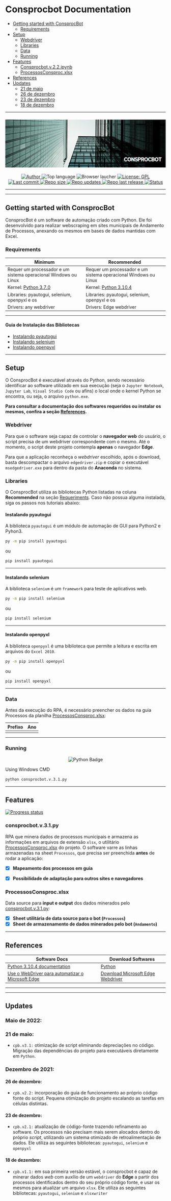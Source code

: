 Consprocbot Documentation
=========================
<!--ts-->
* [Getting started with ConsprocBot](#getting-started-with-consprocbot)
  * [Requirements](#requirements)
* [Setup](#setup)
  * [Webdriver](#webdriver)
  * [Libraries](#libraries)
  * [Data](#data)
  * [Running](#running)
* [Features](#features)
  * [Consprocbot.v.2.2.ipynb](#consprocbot.v.2.2.ipynb)
  * [ProcessosConsproc.xlsx](#processosconsproc.xlsx)
* [References](#references)
* [Updates](#updates)
  * [21 de maio](#21-de-maio)
  * [26 de dezembro](#26-de-dezembro)
  * [23 de dezembro](#23-de-dezembro)
  * [18 de dezembro](#18-de-dezembro)
<!--te-->

---

<h3 align="center"> 
<img alt="ConsprocBot banner" src="./assets/consprocb-banner.png" width="1500" height="150">
</h3>

<p align="center">
  <a href="https://www.linkedin.com/in/vitoria-pecanha/">
    <img alt="Author" src="https://img.shields.io/badge/made%20by-Vitória Peçanha-white">
  </a>
  
  <img alt="Top language" src="https://img.shields.io/github/languages/top/vitoriape/ConsprocBot?color=orange">
  
  <img alt="Browser laucher" src="https://img.shields.io/badge/browser-Edge-cyan">

  <a href="https://github.com/vitoriape/ConsprocBot/blob/main/LICENSE">
    <img alt="License: GPL" src="https://img.shields.io/github/license/vitoriape/ConsprocBot?color=red">
  </a>
  
  <a href="https://github.com/vitoriape/ConsprocBot/commits/main">
    <img alt="Last commit" src="https://img.shields.io/github/last-commit/vitoriape/ConsprocBot?color=lightgrey">
  </a>
	
  <a href="https://github.com/vitoriape/ConsprocBot/archive/refs/heads/main.zip">
    <img alt="Repo size" src="https://img.shields.io/github/repo-size/vitoriape/ConsprocBot?color=yellow">
  </a>

  <a href="https://github.com/vitoriape/ConsprocBot/releases">
    <img alt="Repo updates" src="https://img.shields.io/github/release-date/vitoriape/ConsprocBot?color=green">
  </a>
	
  <a href="https://github.com/vitoriape/ConsprocBot/releases">
    <img alt="Repo last release" src="https://img.shields.io/github/v/release/vitoriape/ConsprocBot?color=brightgreen">
  </a>

  <a href="https://github.com/vitoriape/ConsprocBot/releases">
    <img alt="Status" src="https://img.shields.io/badge/status-finish-blue">
  </a>
</p>

---
---

## **Getting started with ConsprocBot**
ConsprocBot é um software de automação criado com Python. Ele foi desenvolvido para realizar webscraping em sites municipais de Andamento de Processos, anexando os mesmos em bases de dados mantidas com Excel.

### **Requirements**
<table><thead><tr><th>Minimum</th><th>Recommended</th></tr></thead><tbody><tr><td>Requer um processador e um sistema operacional Windows ou Linux</td><td>Requer um processador e um sistema operacional Windows ou Linux</td></tr><tr><td>Kernel: <a href="https://www.python.org/downloads/release/python-370/" target="_blank" rel="noopener noreferrer">Python 3.7.0</a></td><td>Kernel: <a href="https://www.python.org/downloads/release/python-397/" target="_blank" rel="noopener noreferrer">Python 3.10.4</a></td></tr><tr><td>Libraries: pyautogui, selenium, openpyxl e os</td><td>Libraries: pyautogui, selenium, openpyxl e os</td></tr><tr><td>Drivers: any webdriver</td><td>Drivers: Edge webdriver</td></tr></tbody></table>

---

#### **Guia de Instalação das Bibliotecas**
<!--ts-->
* [Instalando pyautogui](#instalando-pyautogui)
* [Instalando selenium](#instalando-selenium)
* [Instalando openpyxl](#instalando-openpyxl)
<!--te-->

---

## **Setup**
O ConsprocBot é executável através do Python, sendo necessário identificar ao software utilizado em sua execução (seja o `Jupyter Notebook`, `Jupyter Lab`, `Visual Studio Code` ou afins) o local onde o kernel Python se encontra, ou seja, o arquivo `python.exe`.

**Para consultar a documentação dos softwares requeridos ou instalar os mesmos, confira a seção [References](#references).**

### **Webdriver**
Para que o software seja capaz de controlar o **navegador web** do usuário, o script precisa de um webdriver correspondente com o mesmo. Até o momento, o script deste projeto contempla **apenas** o navegador **Edge**.  

Para que a aplicação reconheça o _webdriver_ escolhido, após o download, basta descompactar o arquivo `edgedriver.zip` e copiar o executável `msedgedriver.exe` para dentro da pasta do **Anaconda** no sistema.

### **Libraries**
O ConsprocBot utiliza as bibliotecas Python listadas na coluna **Recommended** na seção [Requeriments](#Requeriments). Caso não possua alguma instalada, siga os passos nos tutoriais abaixo:

#### **Instalando pyautogui**
A biblioteca `pyautogui` é um módulo de automação de GUI para Python2 e Pyhon3.

```cmd
py -m pip install pyautogui
```

ou

```cmd
pip install pyautogui
```

---

#### **Instalando selenium**
A biblioteca `selenium` é um `framework` para teste de aplicativos web. 

```cmd
py -m pip install selenium
```

ou

```cmd
pip install selenium
```

---

#### **Instalando openpyxl**
A biblioteca `openpyxl` é uma biblioteca que permite a leitura e escrita em arquivos do `Excel 2010`.

```cmd
py -m pip install openpyxl
```

ou

```cmd
pip install openpyxl
```
---

### **Data**
Antes da execução do RPA, é necessário preencher os dados na guia Processos da planilha [ProcessosConsproc.xlsx](#processosconsproc.xlsx):

<table><thead><tr><th>Prefixo</th><th>Ano</th></tr></thead><tbody><tr><td></td><td></td></tr></tbody></table>

---

### **Running**
<p align="center">
<img alt="Python Badge" src="https://img.shields.io/badge/Run on Python-002750?style=for-the-badge&logo=python&logoColor=yellow" />
</p>

Using Windows CMD
```cmd
python consprocbot.v.3.1.py
```

---

## **Features**
<p align="left"> 
	<a href="https://progress-bar.dev/100/">
  <img alt="Progress status" src="https://progress-bar.dev/100/"></a>
<p>

### **consprocbot.v.3.1.py**
RPA que minera dados de processos municipais e armazena as informações em arquivos de extensão `xlsx`, o utilitário [ProcessosConsproc.xlsx](#processosconsproc.xlsx) do projeto. O software varre as linhas armazenadas na sheet `Processos`, que precisa ser preenchida **antes** de rodar a aplicação:

- [x] **Mapeamento dos processos em guia**
- [x] **Possibilidade de adaptação para outros sites e navegadores**


### **ProcessosConsproc.xlsx**
Data source para **input e output** dos dados minerados pelo [consprocbot.v.3.1.py](#consprocbotv31py):

- [x] **Sheet utilitária de data source para o bot (`Processos`)**
- [x] **Sheet de armazenamento de dados minerados pelo bot (`Andamento`)**

---

## **References**
<table><thead><tr><th>Software Docs</th><th>Download Softwares</th></tr></thead><tbody><tr><td><a href="https://docs.python.org/3/" target="_blank" rel="noopener noreferrer">Python 3.10.4 documentation</a></td><td><a href="https://www.python.org/downloads/" target="_blank" rel="noopener noreferrer">Python</a></td></tr><tr><td><a href="https://docs.microsoft.com/pt-br/microsoft-edge/webdriver-chromium/" target="_blank" rel="noopener noreferrer">Use o WebDriver para automatizar o Microsoft Edge</a></td><td><a href="https://docs.microsoft.com/pt-br/microsoft-edge/webdriver-chromium/?tabs=c-sharp#download-microsoft-edge-driver" target="_blank" rel="noopener noreferrer">Download Microsoft Edge Webdriver</a></td></tr></tbody></table>

---
---

## **Updates**
### **Maio de 2022:**
### **21 de maio:**
- `cpb.v3.1:` otimização de script eliminando depreciações no código. Migração das dependências do projeto para executáveis diretamente em `Python`.

### **Dezembro de 2021:**
#### **26 de dezembro:**
- `cpb.v2.2:` incorporação do guia de funcionamento ao próprio código fonte do script. Pequena otimização do projeto escalando as tarefas em células distintas.

#### **23 de dezembro:**
- `cpb.v2.1:` atualização de código-fonte trazendo refinamento ao software. Os processos não precisam mais serem alocados dentro do próprio _script_, utilizando um sistema otimizado de retroalimentação de dados. Ele utiliza as seguintes bibliotecas: `pyautogui`, `selenium` e `openpyxl`

#### **18 de dezembro:**
- `cpb.v1.1:` em sua primeira versão estável, o consprocbot é capaz de minerar dados _web_ com auxílio de um `webdriver` do **Edge** a partir dos processos identificados dentro do seu próprio código fonte, e usar os mesmos para atualizar um arquivo `xlsx`. Ele utiliza as seguintes bibliotecas: `pyautogui`, `selenium` e `xlsxwriter`
